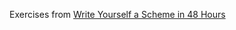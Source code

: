 Exercises from <a href="https://en.wikibooks.org/wiki/Write_Yourself_a_Scheme_in_48_Hours">
Write Yourself a Scheme in 48 Hours</a>

